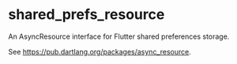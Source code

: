 # shared_prefs_resource

An AsyncResource interface for Flutter shared preferences storage.

See https://pub.dartlang.org/packages/async_resource.
